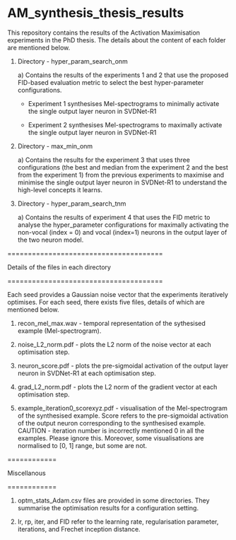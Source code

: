 # AM_synthesis_thesis_results

This repository contains the results of the Activation Maximisation experiments in the PhD thesis. The details about the content of each folder are mentioned below.

1. Directory - hyper_param_search_onm
   
   a) Contains the results of the experiments 1 and 2 that use the proposed FID-based evaluation metric to select the best hyper-parameter configurations.
   
      -  Experiment 1 synthesises Mel-spectrograms to minimally activate the single output layer neuron in SVDNet-R1
   
      -  Experiment 2 synthesises Mel-spectrograms to maximally activate the single output layer neuron in SVDNet-R1

2. Directory - max_min_onm
   
   a) Contains the results for the experiment 3 that uses three configurations (the best and median from the experiment 2 and the best from the experiment 1) from the previous experiments to maximise and minimise the single output layer neuron in SVDNet-R1 to understand the high-level concepts it learns.
   
3. Directory - hyper_param_search_tnm

   a) Contains the results of experiment 4 that uses the FID metric to analyse the hyper_parameter configurations for maximally activating the non-vocal (index = 0) and vocal (index=1) neurons in the output layer of the two neuron model.

======================================

Details of the files in each directory

======================================

Each seed provides a Gaussian noise vector that the experiments iteratively optimises. For each seed, there exists five files, details of which are mentioned below.

1. recon_mel_max.wav - temporal representation of the sythesised example (Mel-spectrogram).

2. noise_L2_norm.pdf - plots the L2 norm of the noise vector at each optimisation step.

3. neuron_score.pdf - plots the pre-sigmoidal activation of the output layer neuron in SVDNet-R1 at each optimisation step.

4. grad_L2_norm.pdf - plots the L2 norm of the gradient vector at each optimisation step.

5. example_iteration0_scorexyz.pdf - visualisation of the Mel-spectrogram of the synthesised example. Score refers to the pre-sigmoidal activation of the output neuron corresponding to the synthesised example. CAUTION - iteration number is incorrectly mentioned 0 in all the examples. Please ignore this. Moreover, some visualisations are normalised to [0, 1] range, but some are not.

============

Miscellanous

============

1. optm_stats_Adam.csv files are provided in some directories. They summarise the optimisation results for a configuration setting.

2. lr, rp, iter, and FID refer to the learning rate, regularisation parameter, iterations, and Frechet inception distance.
